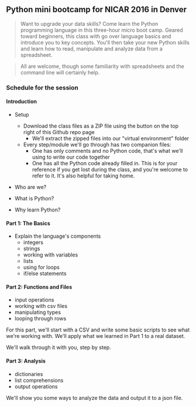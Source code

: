 ## Python mini bootcamp for NICAR 2016 in Denver

> Want to upgrade your data skills? Come learn the Python programming language in this three-hour micro boot camp. Geared toward beginners, this class with go over language basics and introduce you to key concepts. You'll then take your new Python skills and learn how to read, manipulate and analyze data from a spreadsheet.

> All are welcome, though some familiarity with spreadsheets and the command line will certainly help.


### Schedule for the session

#### Introduction
- Setup
	- Download the class files as a ZIP file using the button on the top right
	  of this Github repo page
		- We'll extract the zipped files into our "virtual environment" folder
	- Every step/module we'll go through has two companion files: 
		- One has only comments and no Python code, that's what we'll using to write our code together
		- One has all the Python code already filled in. This is for your reference if you get lost
		  during the class, and you're welcome to refer to it. It's also helpful for taking home.

- Who are we?
- What is Python?
- Why learn Python?

#### Part 1: The Basics
- Explain the language's components
	- integers
	- strings
	- working with variables
	- lists
	- using for loops
	- if/else statements

#### Part 2: Functions and Files
- input operations
- working with csv files
- manipulating types
- looping through rows

For this part, we'll start with a CSV and write some basic scripts to see what we're working with. We'll apply what we learned in Part 1 to a real dataset. 

We'll walk through it with you, step by step.

#### Part 3: Analysis
- dictionaries
- list comprehensions
- output operations

We'll show you some ways to analyze the data and output it to a json file.

